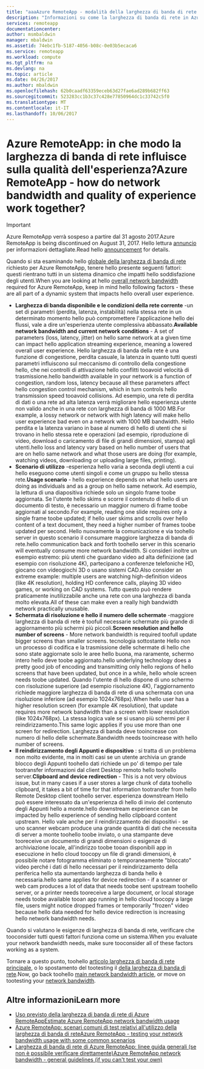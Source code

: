 ```yaml
---
title: "aaaAzure RemoteApp - modalità della larghezza di banda di rete e la qualità di verifica lavoro insieme? | Microsoft Docs"
description: "Informazioni su come la larghezza di banda di rete in Azure RemoteApp può influire sulla qualità dell'esperienza utente."
services: remoteapp
documentationcenter: 
author: msmbaldwin
manager: mbaldwin
ms.assetid: 74ebc1fb-5187-4056-b08c-0e03b5ecaca6
ms.service: remoteapp
ms.workload: compute
ms.tgt_pltfrm: na
ms.devlang: na
ms.topic: article
ms.date: 04/26/2017
ms.author: mbaldwin
ms.openlocfilehash: 62b0caadf63359eceb63d27fae6ad289b682ff63
ms.sourcegitcommit: 523283cc1b3c37c428e77850964dc1c33742c5f0
ms.translationtype: MT
ms.contentlocale: it-IT
ms.lasthandoff: 10/06/2017
---
```

# <a name="azure-remoteapp---how-do-network-bandwidth-and-quality-of-experience-work-together"></a><span data-ttu-id="3eed6-104">Azure RemoteApp: in che modo la larghezza di banda di rete influisce sulla qualità dell'esperienza?</span><span class="sxs-lookup"><span data-stu-id="3eed6-104">Azure RemoteApp - how do network bandwidth and quality of experience work together?</span></span>
> [!IMPORTANT]
> <span data-ttu-id="3eed6-105">Azure RemoteApp verrà sospeso a partire dal 31 agosto 2017.</span><span class="sxs-lookup"><span data-stu-id="3eed6-105">Azure RemoteApp is being discontinued on August 31, 2017.</span></span> <span data-ttu-id="3eed6-106">Hello lettura [annuncio](https://go.microsoft.com/fwlink/?linkid=821148) per informazioni dettagliate.</span><span class="sxs-lookup"><span data-stu-id="3eed6-106">Read hello [announcement](https://go.microsoft.com/fwlink/?linkid=821148) for details.</span></span>
> 
> 

<span data-ttu-id="3eed6-107">Quando si sta esaminando hello [globale della larghezza di banda di rete](remoteapp-bandwidth.md) richiesto per Azure RemoteApp, tenere hello presente seguenti fattori: questi rientrano tutti in un sistema dinamico che impatti hello soddisfazione degli utenti.</span><span class="sxs-lookup"><span data-stu-id="3eed6-107">When you are looking at hello [overall network bandwidth](remoteapp-bandwidth.md) required for Azure RemoteApp, keep in mind hello following factors - these are all part of a dynamic system that impacts hello overall user experience.</span></span> 

* <span data-ttu-id="3eed6-108">**Larghezza di banda disponibile e le condizioni della rete corrente** -un set di parametri (perdita, latenza, instabilità) nella stessa rete in un determinato momento hello può compromettere l'applicazione hello dei flussi, vale a dire un'esperienza utente complessiva abbassato.</span><span class="sxs-lookup"><span data-stu-id="3eed6-108">**Available network bandwidth and current network conditions** - A set of parameters (loss, latency, jitter) on hello same network at a given time can impact hello application streaming experience, meaning a lowered overall user experience.</span></span> <span data-ttu-id="3eed6-109">Hello larghezza di banda della rete è una funzione di congestione, perdita casuale, la latenza in quanto tutti questi parametri influiscono sul meccanismo di controllo della congestione hello, che nei controlli di attivazione hello conflitti tooavoid velocità di trasmissione.</span><span class="sxs-lookup"><span data-stu-id="3eed6-109">hello bandwidth available in your network is a function of congestion, random loss, latency because all these parameters affect hello congestion control mechanism, which in turn controls hello transmission speed tooavoid collisions.</span></span>  <span data-ttu-id="3eed6-110">Ad esempio, una rete di perdita di dati o una rete ad alta latenza verrà migliorare hello esperienza utente non valido anche in una rete con larghezza di banda di 1000 MB.</span><span class="sxs-lookup"><span data-stu-id="3eed6-110">For example, a lossy network or network with high latency will make hello user experience bad even on a network with 1000 MB bandwidth.</span></span> <span data-ttu-id="3eed6-111">Hello perdita e la latenza variano in base al numero di hello di utenti che si trovano in hello stessa rete e operazioni (ad esempio, riproduzione di video, download o caricamento di file di grandi dimensioni, stampa) agli utenti.</span><span class="sxs-lookup"><span data-stu-id="3eed6-111">hello loss and latency vary based on hello number of users that are on hello same network and what those users are doing (for example, watching videos, downloading or uploading large files, printing).</span></span>
* <span data-ttu-id="3eed6-112">**Scenario di utilizzo** -esperienza hello varia a seconda degli utenti a cui hello eseguono come utenti singoli e come un gruppo su hello stessa rete.</span><span class="sxs-lookup"><span data-stu-id="3eed6-112">**Usage scenario** - hello experience depends on what hello users are doing as individuals and as a group on hello same network.</span></span> <span data-ttu-id="3eed6-113">Ad esempio, la lettura di una diapositiva richiede solo un singolo frame toobe aggiornata. Se l'utente hello skims e scorre il contenuto di hello di un documento di testo, è necessario un maggior numero di frame toobe aggiornati al secondo.</span><span class="sxs-lookup"><span data-stu-id="3eed6-113">For example, reading one slide requires only a single frame toobe updated; if hello user skims and scrolls over hello content of a text document, they need a higher number of frames toobe updated per second.</span></span> <span data-ttu-id="3eed6-114">Hello nuovamente la comunicazione e via toohello server in questo scenario il consumare maggiore larghezza di banda di rete.</span><span class="sxs-lookup"><span data-stu-id="3eed6-114">hello communication back and forth toohello server in this scenario will eventually consume more network bandwidth.</span></span> <span data-ttu-id="3eed6-115">Si consideri inoltre un esempio estremo: più utenti che guardano video ad alta definizione (ad esempio con risoluzione 4K), partecipano a conferenze telefoniche HD, giocano con videogiochi 3D o usano sistemi CAD.</span><span class="sxs-lookup"><span data-stu-id="3eed6-115">Also consider an extreme example: multiple users are watching high-definition videos (like 4K resolution), holding HD conference calls, playing 3D video games, or working on CAD systems.</span></span> <span data-ttu-id="3eed6-116">Tutto questo può rendere praticamente inutilizzabile anche una rete con una larghezza di banda molto elevata.</span><span class="sxs-lookup"><span data-stu-id="3eed6-116">All of these can make even a really high bandwidth network practically unusable.</span></span>
* <span data-ttu-id="3eed6-117">**Schermata di risoluzione e hello il numero delle schermate** -maggiore larghezza di banda di rete è toofull necessarie schermate più grande di aggiornamento più schermi più piccoli.</span><span class="sxs-lookup"><span data-stu-id="3eed6-117">**Screen resolution and hello number of screens** - More network bandwidth is required toofull update bigger screens than smaller screens.</span></span> <span data-ttu-id="3eed6-118">tecnologia sottostante Hello non un processo di codifica e la trasmissione delle schermate di hello che sono state aggiornate solo le aree hello buona, ma raramente, schermo intero hello deve toobe aggiornato.</span><span class="sxs-lookup"><span data-stu-id="3eed6-118">hello underlying technology does a pretty good job of encoding and transmitting only hello regions of hello screens that have been updated, but once in a while, hello whole screen needs toobe updated.</span></span> <span data-ttu-id="3eed6-119">Quando l'utente di hello dispone di uno schermo con risoluzione superiore (ad esempio risoluzione 4K), l'aggiornamento richiede maggiore larghezza di banda di rete di una schermata con una risoluzione inferiore (ad esempio 1024x768px).</span><span class="sxs-lookup"><span data-stu-id="3eed6-119">When hello user has a higher resolution screen (for example 4K resolution), that update requires more network bandwidth than a screen with lower resolution (like 1024x768px).</span></span> <span data-ttu-id="3eed6-120">La stessa logica vale se si usano più schermi per il reindirizzamento.</span><span class="sxs-lookup"><span data-stu-id="3eed6-120">This same logic applies if you use more than one screen for redirection.</span></span> <span data-ttu-id="3eed6-121">Larghezza di banda deve tooincrease con numero di hello delle schermate.</span><span class="sxs-lookup"><span data-stu-id="3eed6-121">Bandwidth needs tooincrease with hello number of screens.</span></span>
* <span data-ttu-id="3eed6-122">**Il reindirizzamento degli Appunti e dispositivo** : si tratta di un problema non molto evidente, ma in molti casi se un utente archivia un grande blocco degli Appunti toohello dati richiede un po' di tempo per tale tootransfer informazioni dal client Desktop remoto hello toohello server.</span><span class="sxs-lookup"><span data-stu-id="3eed6-122">**Clipboard and device redirection** - This is a not very obvious issue, but in many cases if a user stores a large chunk of data toohello clipboard, it takes a bit of time for that information tootransfer from hello Remote Desktop client toohello server.</span></span> <span data-ttu-id="3eed6-123">esperienza downstream Hello può essere interessato da un'esperienza di hello di invio del contenuto degli Appunti hello a monte.</span><span class="sxs-lookup"><span data-stu-id="3eed6-123">hello downstream experience can be impacted by hello experience of sending hello clipboard content upstream.</span></span> <span data-ttu-id="3eed6-124">Hello vale anche per il reindirizzamento dei dispositivi - se uno scanner webcam produce una grande quantità di dati che necessita di server a monte toohello toobe inviato, o una stampante deve tooreceive un documento di grandi dimensioni o esigenze di archiviazione locale, all'indirizzo toobe tooan disponibili app in esecuzione in hello cloud toocopy un file di grandi dimensioni, è possibile notare fotogramma eliminato o temporaneamente "bloccato" video perché i dati di hello necessari per il reindirizzamento della periferica hello sta aumentando larghezza di banda hello è necessaria.</span><span class="sxs-lookup"><span data-stu-id="3eed6-124">hello same applies for device redirection - if a scanner or web cam produces a lot of data that needs toobe sent upstream toohello server, or a printer needs tooreceive a large document, or local storage needs toobe available tooan app running in hello cloud toocopy a large file, users might notice dropped frames or temporarily "frozen" video because hello data needed for hello device redirection is increasing hello network bandwidth needs.</span></span> 

<span data-ttu-id="3eed6-125">Quando si valutano le esigenze di larghezza di banda di rete, verificare che tooconsider tutti questi fattori funziona come un sistema.</span><span class="sxs-lookup"><span data-stu-id="3eed6-125">When you evaluate your network bandwidth needs, make sure tooconsider all of these factors working as a system.</span></span>

<span data-ttu-id="3eed6-126">Tornare a questo punto, toohello [articolo larghezza di banda di rete principale](remoteapp-bandwidth.md), o lo spostamento del tootesting il [della larghezza di banda di rete](remoteapp-bandwidthtests.md).</span><span class="sxs-lookup"><span data-stu-id="3eed6-126">Now, go back toohello [main network bandwidth article](remoteapp-bandwidth.md), or move on tootesting your [network bandwidth](remoteapp-bandwidthtests.md).</span></span>

## <a name="learn-more"></a><span data-ttu-id="3eed6-127">Altre informazioni</span><span class="sxs-lookup"><span data-stu-id="3eed6-127">Learn more</span></span>
* [<span data-ttu-id="3eed6-128">Uso previsto della larghezza di banda di rete di Azure RemoteApp</span><span class="sxs-lookup"><span data-stu-id="3eed6-128">Estimate Azure RemoteApp network bandwidth usage</span></span>](remoteapp-bandwidth.md)
* [<span data-ttu-id="3eed6-129">Azure RemoteApp: scenari comuni di test relativi all'utilizzo della larghezza di banda di rete</span><span class="sxs-lookup"><span data-stu-id="3eed6-129">Azure RemoteApp - testing your network bandwidth usage with some common scenarios</span></span>](remoteapp-bandwidthtests.md)
* [<span data-ttu-id="3eed6-130">Larghezza di banda di rete di Azure RemoteApp: linee guida generali (se non è possibile verificare direttamente)</span><span class="sxs-lookup"><span data-stu-id="3eed6-130">Azure RemoteApp network bandwidth - general guidelines (if you can't test your own)</span></span>](remoteapp-bandwidthguidelines.md)

